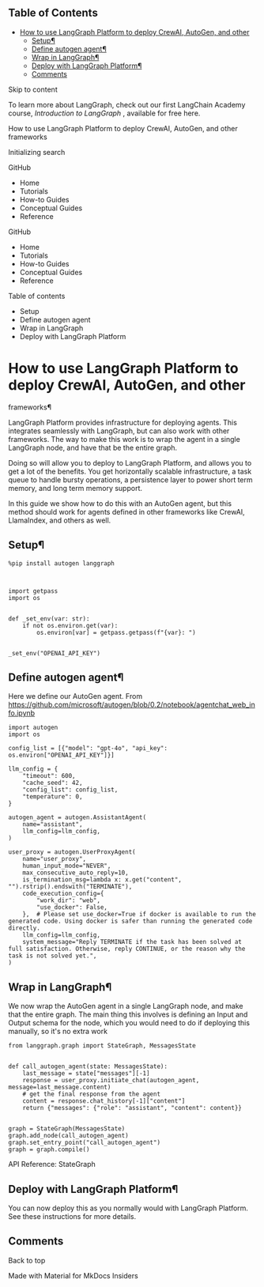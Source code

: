## Table of Contents

- [How to use LangGraph Platform to deploy CrewAI, AutoGen, and other](#how-to-use-langgraph-platform-to-deploy-crewai-autogen-and-other)
  - [Setup¶](#setup)
  - [Define autogen agent¶](#define-autogen-agent)
  - [Wrap in LangGraph¶](#wrap-in-langgraph)
  - [Deploy with LangGraph Platform¶](#deploy-with-langgraph-platform)
  - [Comments](#comments)

Skip to content

To learn more about LangGraph, check out our first LangChain Academy course,
_Introduction to LangGraph_ , available for free here.

How to use LangGraph Platform to deploy CrewAI, AutoGen, and other frameworks

Initializing search

GitHub

  * Home 
  * Tutorials 
  * How-to Guides 
  * Conceptual Guides 
  * Reference 

GitHub

  * Home 
  * Tutorials 
  * How-to Guides 
  * Conceptual Guides 
  * Reference 

Table of contents

  * Setup 
  * Define autogen agent 
  * Wrap in LangGraph 
  * Deploy with LangGraph Platform 

# How to use LangGraph Platform to deploy CrewAI, AutoGen, and other
frameworks¶

LangGraph Platform provides infrastructure for deploying agents. This
integrates seamlessly with LangGraph, but can also work with other frameworks.
The way to make this work is to wrap the agent in a single LangGraph node, and
have that be the entire graph.

Doing so will allow you to deploy to LangGraph Platform, and allows you to get
a lot of the benefits. You get horizontally scalable infrastructure, a task
queue to handle bursty operations, a persistence layer to power short term
memory, and long term memory support.

In this guide we show how to do this with an AutoGen agent, but this method
should work for agents defined in other frameworks like CrewAI, LlamaIndex,
and others as well.

## Setup¶

    
    
    %pip install autogen langgraph
    
    
    
    import getpass
    import os
    
    
    def _set_env(var: str):
        if not os.environ.get(var):
            os.environ[var] = getpass.getpass(f"{var}: ")
    
    
    _set_env("OPENAI_API_KEY")
    

## Define autogen agent¶

Here we define our AutoGen agent. From
https://github.com/microsoft/autogen/blob/0.2/notebook/agentchat_web_info.ipynb

    
    
    import autogen
    import os
    
    config_list = [{"model": "gpt-4o", "api_key": os.environ["OPENAI_API_KEY"]}]
    
    llm_config = {
        "timeout": 600,
        "cache_seed": 42,
        "config_list": config_list,
        "temperature": 0,
    }
    
    autogen_agent = autogen.AssistantAgent(
        name="assistant",
        llm_config=llm_config,
    )
    
    user_proxy = autogen.UserProxyAgent(
        name="user_proxy",
        human_input_mode="NEVER",
        max_consecutive_auto_reply=10,
        is_termination_msg=lambda x: x.get("content", "").rstrip().endswith("TERMINATE"),
        code_execution_config={
            "work_dir": "web",
            "use_docker": False,
        },  # Please set use_docker=True if docker is available to run the generated code. Using docker is safer than running the generated code directly.
        llm_config=llm_config,
        system_message="Reply TERMINATE if the task has been solved at full satisfaction. Otherwise, reply CONTINUE, or the reason why the task is not solved yet.",
    )
    

## Wrap in LangGraph¶

We now wrap the AutoGen agent in a single LangGraph node, and make that the
entire graph. The main thing this involves is defining an Input and Output
schema for the node, which you would need to do if deploying this manually, so
it's no extra work

    
    
    from langgraph.graph import StateGraph, MessagesState
    
    
    def call_autogen_agent(state: MessagesState):
        last_message = state["messages"][-1]
        response = user_proxy.initiate_chat(autogen_agent, message=last_message.content)
        # get the final response from the agent
        content = response.chat_history[-1]["content"]
        return {"messages": {"role": "assistant", "content": content}}
    
    
    graph = StateGraph(MessagesState)
    graph.add_node(call_autogen_agent)
    graph.set_entry_point("call_autogen_agent")
    graph = graph.compile()
    

API Reference: StateGraph

## Deploy with LangGraph Platform¶

You can now deploy this as you normally would with LangGraph Platform. See
these instructions for more details.

## Comments

Back to top

Made with  Material for MkDocs Insiders